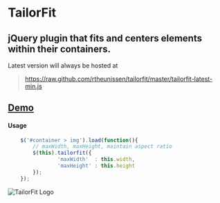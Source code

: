 # TailorFit

## jQuery plugin that fits and centers elements within their containers.

Latest version will always be hosted at 
> https://raw.github.com/rtheunissen/tailorfit/master/tailorfit-latest-min.js

## [Demo](http://dev.fhmp.net/tailorfit/demo/)

#### Usage
```javascript
    $('#container > img').load(function(){
        // maxWidth, maxHeight, maintain aspect ratio
        $(this).tailorfit({
                'maxWidth'  : this.width,
                'maxHeight' : this.height
        });
    });
```

![TailorFit Logo](http://i.imgur.com/4281ImN.png)
